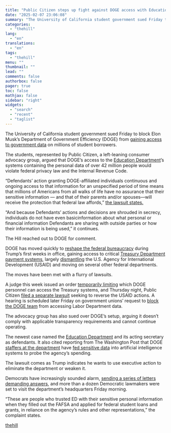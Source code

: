 ```yaml
---
title: "Public Citizen steps up fight against DOGE access with Education Department lawsuit"
date: "2025-02-07 23:06:08"
summary: "The University of California student government sued Friday to block Elon Musk’s Department of Government Efficiency (DOGE) from gaining access to government data on millions of student borrowers. The students, represented by Public Citizen, a left-leaning consumer advocacy group, argued that DOGE’s access to the Education Department’s systems containing the..."
categories:
  - "thehill"
lang:
  - "en"
translations:
  - "en"
tags:
  - "thehill"
menu: ""
thumbnail: ""
lead: ""
comments: false
authorbox: false
pager: true
toc: false
mathjax: false
sidebar: "right"
widgets:
  - "search"
  - "recent"
  - "taglist"
---
```


The University of California student government sued Friday to block Elon Musk’s Department of Government Efficiency (DOGE) from [gaining access to government data](https://thehill.com/business/5130169-elon-musk-access-federal-payments-doge-treasury/) on millions of student borrowers.

The students, represented by Public Citizen, a left-leaning consumer advocacy group, argued that DOGE’s access to the [Education Department](https://thehill.com/homenews/education/5126065-department-of-education-trump-musk-doge-doe-usaid/)’s systems containing the personal data of over 42 million people would violate federal privacy law and the Internal Revenue Code.

“Defendants’ action granting DOGE-affiliated individuals continuous and ongoing access to that information for an unspecified period of time means that millions of Americans from all walks of life have no assurance that their sensitive information — and that of their parents and/or spouses—will receive the protection that federal law affords,” [the lawsuit states.](https://storage.courtlistener.com/recap/gov.uscourts.dcd.277216/gov.uscourts.dcd.277216.1.0.pdf)

“And because Defendants’ actions and decisions are shrouded in secrecy, individuals do not have even basicinformation about what personal or financial information Defendants are sharing with outside parties or how their information is being used,” it continues.

The Hill reached out to DOGE for comment.

DOGE has moved quickly to [reshape the federal bureaucracy](https://thehill.com/homenews/senate/5126740-elon-musk-government-authority/) during Trump’s first weeks in office, gaining access to critical [Treasury Department payment systems](https://thehill.com/homenews/5124683-treasury-department-sued-doge-payment-access/), largely [dismantling](https://thehill.com/homenews/administration/5124147-trump-musk-usaid-attacks/) the U.S. Agency for International Development (USAID) and moving on several other federal departments.

The moves have been met with a flurry of lawsuits.

A judge this week issued an order [temporarily limiting](https://thehill.com/business/5130107-treasury-department-limits-doge-access/) which DOGE personnel can access the Treasury systems, and Thursday night, Public Citizen [filed a separate lawsuit](https://thehill.com/policy/international/5131863-unions-sue-trump-administration-usaid/) seeking to reverse the USAID actions. A hearing is scheduled later Friday on government unions’ request to [block the DOGE team](https://thehill.com/business/5128870-afl-cio-lawsuit-against-elon-musk/) from accessing Labor Department data.

The advocacy group has also sued over DOGE’s setup, arguing it doesn’t comply with applicable transparency requirements and cannot continue operating.

The newest case named the [Education Department](https://thehill.com/homenews/education/5125069-department-of-education-trump-musk-doge/) and its acting secretary as defendants. It also cited reporting from The Washington Post that DOGE [staffers at the department](https://thehill.com/homenews/education/5123000-education-department-dei-trump/) have [fed sensitive data](https://www.washingtonpost.com/nation/2025/02/06/elon-musk-doge-ai-department-education/) into artificial intelligence systems to probe the agency’s spending.

The lawsuit comes as Trump indicates he wants to use executive action to eliminate the department or weaken it.

Democrats have increasingly sounded alarm, [sending a series of letters demanding answers](https://thehill.com/homenews/education/5130359-democrats-trump-education-department/), and more than a dozen Democratic lawmakers were set to visit the department’s headquarters Friday morning.

“These are people who trusted ED with their sensitive personal information when they filled out the FAFSA and applied for federal student loans and grants, in reliance on the agency’s rules and other representations,” the complaint states.

[thehill](https://thehill.com/regulation/court-battles/5132489-public-citizen-education-department-doge-lawsuit/)

